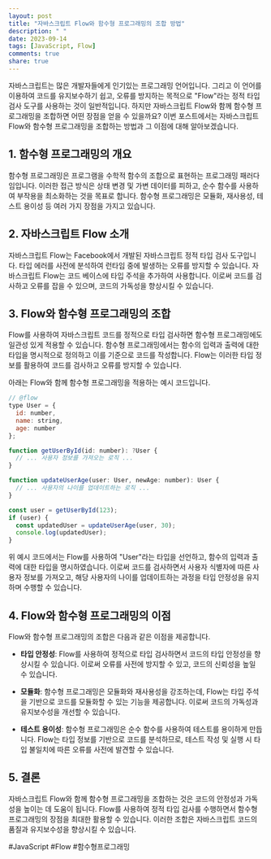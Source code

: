 ```yaml
---
layout: post
title: "자바스크립트 Flow와 함수형 프로그래밍의 조합 방법"
description: " "
date: 2023-09-14
tags: [JavaScript, Flow]
comments: true
share: true
---
```


자바스크립트는 많은 개발자들에게 인기있는 프로그래밍 언어입니다. 그리고 이 언어를 이용하여 코드를 유지보수하기 쉽고, 오류를 방지하는 목적으로 "Flow"라는 정적 타입 검사 도구를 사용하는 것이 일반적입니다. 하지만 자바스크립트 Flow와 함께 함수형 프로그래밍을 조합하면 어떤 장점을 얻을 수 있을까요? 이번 포스트에서는 자바스크립트 Flow와 함수형 프로그래밍을 조합하는 방법과 그 이점에 대해 알아보겠습니다.

## 1. 함수형 프로그래밍의 개요

함수형 프로그래밍은 프로그램을 수학적 함수의 조합으로 표현하는 프로그래밍 패러다임입니다. 이러한 접근 방식은 상태 변경 및 가변 데이터를 피하고, 순수 함수를 사용하여 부작용을 최소화하는 것을 목표로 합니다. 함수형 프로그래밍은 모듈화, 재사용성, 테스트 용이성 등 여러 가지 장점을 가지고 있습니다.

## 2. 자바스크립트 Flow 소개

자바스크립트 Flow는 Facebook에서 개발된 자바스크립트 정적 타입 검사 도구입니다. 타입 에러를 사전에 분석하여 런타임 중에 발생하는 오류를 방지할 수 있습니다. 자바스크립트 Flow는 코드 베이스에 타입 주석을 추가하여 사용합니다. 이로써 코드를 검사하고 오류를 잡을 수 있으며, 코드의 가독성을 향상시킬 수 있습니다.

## 3. Flow와 함수형 프로그래밍의 조합

Flow를 사용하여 자바스크립트 코드를 정적으로 타입 검사하면 함수형 프로그래밍에도 일관성 있게 적용할 수 있습니다. 함수형 프로그래밍에서는 함수의 입력과 출력에 대한 타입을 명시적으로 정의하고 이를 기준으로 코드를 작성합니다. Flow는 이러한 타입 정보를 활용하여 코드를 검사하고 오류를 방지할 수 있습니다.

아래는 Flow와 함께 함수형 프로그래밍을 적용하는 예시 코드입니다.

```javascript
// @flow
type User = {
  id: number,
  name: string,
  age: number
};

function getUserById(id: number): ?User {
  // ... 사용자 정보를 가져오는 로직 ...
}

function updateUserAge(user: User, newAge: number): User {
  // ... 사용자의 나이를 업데이트하는 로직 ...
}

const user = getUserById(123);
if (user) {
  const updatedUser = updateUserAge(user, 30);
  console.log(updatedUser);
}
```

위 예시 코드에서는 Flow를 사용하여 "User"라는 타입을 선언하고, 함수의 입력과 출력에 대한 타입을 명시하였습니다. 이로써 코드를 검사하면서 사용자 식별자에 따른 사용자 정보를 가져오고, 해당 사용자의 나이를 업데이트하는 과정을 타입 안정성을 유지하며 수행할 수 있습니다.

## 4. Flow와 함수형 프로그래밍의 이점

Flow와 함수형 프로그래밍의 조합은 다음과 같은 이점을 제공합니다.

- **타입 안정성**: Flow를 사용하여 정적으로 타입 검사하면서 코드의 타입 안정성을 향상시킬 수 있습니다. 이로써 오류를 사전에 방지할 수 있고, 코드의 신뢰성을 높일 수 있습니다.

- **모듈화**: 함수형 프로그래밍은 모듈화와 재사용성을 강조하는데, Flow는 타입 주석을 기반으로 코드를 모듈화할 수 있는 기능을 제공합니다. 이로써 코드의 가독성과 유지보수성을 개선할 수 있습니다.

- **테스트 용이성**: 함수형 프로그래밍은 순수 함수를 사용하여 테스트를 용이하게 만듭니다. Flow는 타입 정보를 기반으로 코드를 분석하므로, 테스트 작성 및 실행 시 타입 불일치에 따른 오류를 사전에 발견할 수 있습니다.

## 5. 결론

자바스크립트 Flow와 함께 함수형 프로그래밍을 조합하는 것은 코드의 안정성과 가독성을 높이는 데 도움이 됩니다. Flow를 사용하여 정적 타입 검사를 수행하면서 함수형 프로그래밍의 장점을 최대한 활용할 수 있습니다. 이러한 조합은 자바스크립트 코드의 품질과 유지보수성을 향상시킬 수 있습니다.

#JavaScript #Flow #함수형프로그래밍